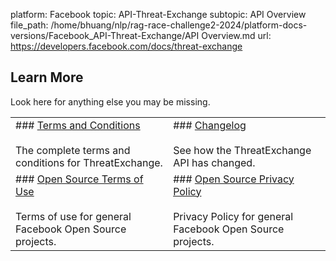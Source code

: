 platform: Facebook
topic: API-Threat-Exchange
subtopic: API Overview
file_path: /home/bhuang/nlp/rag-race-challenge2-2024/platform-docs-versions/Facebook_API-Threat-Exchange/API Overview.md
url: https://developers.facebook.com/docs/threat-exchange

## Learn More

Look here for anything else you may be missing.

|     |     |
| --- | --- |
| ### [Terms and Conditions](https://www.facebook.com/legal/threatexchange_terms)<br><br>The complete terms and conditions for ThreatExchange. | ### [Changelog](https://developers.facebook.com/docs/threat-exchange/reference/changelog)<br><br>See how the ThreatExchange API has changed. |
| ### [Open Source Terms of Use](https://opensource.facebook.com/legal/terms)<br><br>Terms of use for general Facebook Open Source projects. | ### [Open Source Privacy Policy](https://opensource.facebook.com/legal/privacy)<br><br>Privacy Policy for general Facebook Open Source projects. |